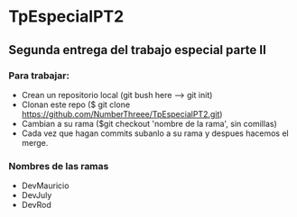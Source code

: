 # TpEspecialPT2
## Segunda entrega del trabajo especial parte II 
### Para trabajar:
- Crean un repositorio local (git bush here --> git init)
- Clonan este repo ($ git clone https://github.com/NumberThreee/TpEspecialPT2.git)
- Cambian a su rama ($git checkout 'nombre de la rama', sin comillas)
- Cada vez que hagan commits subanlo a su rama y despues hacemos el merge.  
### Nombres de las ramas
- DevMauricio
- DevJuly
- DevRod
